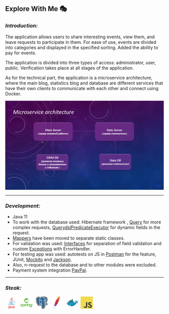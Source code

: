 ## Explore With Me :performing_arts:

### _Introduction:_
The application allows users to share interesting events, view them, and leave requests to participate in them. For ease of use, events are divided into categories and displayed in the specified sorting. Added the ability to pay for events.

The application is divided into three types of access: administrator, user, public. Verification takes place at all stages of the application.

As for the technical part, the application is a microservice architecture, where the main blog, statistics blog and database are different services that have their own clients to communicate with each other and connect using Docker.

![Image alt](https://github.com/Elizaveta-Shapovalova/java-explore-with-me/raw/main/scheme-MA.png)

---

### _Development:_
 
 -  Java 11
 -  To work with the database used: Hibernate framework , [Query](https://github.com/Elizaveta-shapovalova/java-explore-with-me/blob/main/stats_server/src/main/java/ru/practicum/ewm_stats/repository/HitRepository.java) for more complex requests, [QuerydslPredicateExecutor](https://github.com/Elizaveta-shapovalova/java-explore-with-me/blob/main/main_server/src/main/java/ru/practicum/ewm_main/event/repository/EventRepository.java) for dynamic fields in the request.
 - [Mappers](https://github.com/Elizaveta-shapovalova/java-explore-with-me/blob/main/main_server/src/main/java/ru/practicum/ewm_main/event/mapper/EventMapper.java) have been moved to separate static classes.
 - For validation was used: [Interfaces](https://github.com/Elizaveta-shapovalova/java-explore-with-me/blob/main/main_server/src/main/java/ru/practicum/ewm_main/request/dto/RequestShortDto.java) for separation of field validation and custom [Exceptions](https://github.com/Elizaveta-shapovalova/java-explore-with-me/tree/main/main_server/src/main/java/ru/practicum/ewm_main/exception) with ErrorHandler.
 - For testing app was used: autotests on JS in [Postman](https://github.com/Elizaveta-shapovalova/java-explore-with-me/blob/main/postman/feature.json) for the feature, JUnit, [Mockito](https://github.com/Elizaveta-shapovalova/java-explore-with-me/blob/main/stats_server/src/test/java/ru/practicum/ewm_stats/service/HitServiceImplTest.java) and [Jackson](https://github.com/Elizaveta-shapovalova/java-explore-with-me/blob/main/stats_server/src/test/java/ru/practicum/ewm_stats/dto/EndpointHitTest.java).
 - Also, n-request to the database and to other modules were excluded.
 - Payment system integration [PayPal](https://github.com/Elizaveta-shapovalova/java-explore-with-me/blob/main/main_server/src/main/java/ru/practicum/ewm_main/paypal/client/PaymentClient.java).

---

### _Steak:_

<div>
  <img src="https://github.com/devicons/devicon/blob/master/icons/java/java-original-wordmark.svg" title="Java" alt="Java" width="40" height="40"/>&nbsp;
  <img src="https://github.com/devicons/devicon/blob/master/icons/spring/spring-original-wordmark.svg" title="Spring" alt="Spring" width="40" height="40"/>&nbsp;
  <img src="https://github.com/devicons/devicon/blob/master/icons/postgresql/postgresql-original.svg" title="PostgreSQL" alt="PostgreSQL" width="40" height="40"/>&nbsp;
  <img src="https://github.com/devicons/devicon/blob/master/icons/apache/apache-original.svg" title="Maven" alt="Maven" width="40" height="40"/>&nbsp;
  <img src="https://github.com/devicons/devicon/blob/master/icons/docker/docker-original.svg?short_path=bbeaed2" title="Docker" alt="Docker" width="40" height="40"/>&nbsp;
  <img src="https://github.com/devicons/devicon/blob/master/icons/javascript/javascript-original.svg" title="JS" **alt="JS" width="40" height="40"/>
</div>







